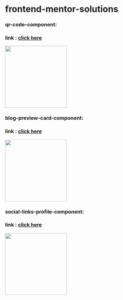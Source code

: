 # frontend-mentor-solutions

### qr-code-component:

### link : [click here](https://srjuchenko.github.io/frontend-mentor-solutions/qr-code-component-main/index.html)

<img src="https://github.com/user-attachments/assets/f51b4b47-47a9-4771-bd23-141449812e8d" width="200">

### blog-preview-card-component:

### link : [click here](https://srjuchenko.github.io/frontend-mentor-solutions/blog-preview-card-main/index.html)

<img src="https://github.com/user-attachments/assets/8b5f07c5-8a33-4399-bbec-be57be14fcbe" width=200>

### social-links-profile-component:
### link : [click here](https://srjuchenko.github.io/frontend-mentor-solutions/social-links-profile-main/index.html)

<img src="https://github.com/user-attachments/assets/d2601e7e-3ce5-45e4-876a-90d77bc29cde" width=200>


